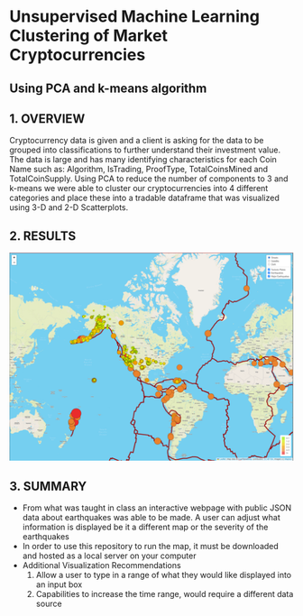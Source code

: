 # Unsupervised Machine Learning Clustering of Market Cryptocurrencies
## Using PCA and k-means algorithm

## 1. OVERVIEW
Cryptocurrency data is given and a client is asking for the data to be grouped into classifications to further understand their investment value. The data is large and has many identifying characteristics for each Coin Name such as: Algorithm, IsTrading, ProofType, TotalCoinsMined and TotalCoinSupply. Using PCA to reduce the number of components to 3 and k-means we were able to cluster our cryptocurrencies into 4 different categories and place these into a tradable dataframe that was visualized using 3-D and 2-D Scatterplots.  

## 2. RESULTS

![This is an image](https://github.com/chrisagordon/Earthquakes_w-t_JS_and_APIs/blob/main/Challenge/Static/Images/Overall%20Photo%20-%20Earthquake%20APIs.PNG)



## 3. SUMMARY
- From what was taught in class an interactive webpage with public JSON data about earthquakes was able to be made. A user can adjust what information is displayed be it a different map or the severity of the earthquakes
- In order to use this repository to run the map, it must be downloaded and hosted as a local server on your computer 
- Additional Visualization Recommendations
  1) Allow a user to type in a range of what they would like displayed into an input box 
  2) Capabilities to increase the time range, would require a different data source
